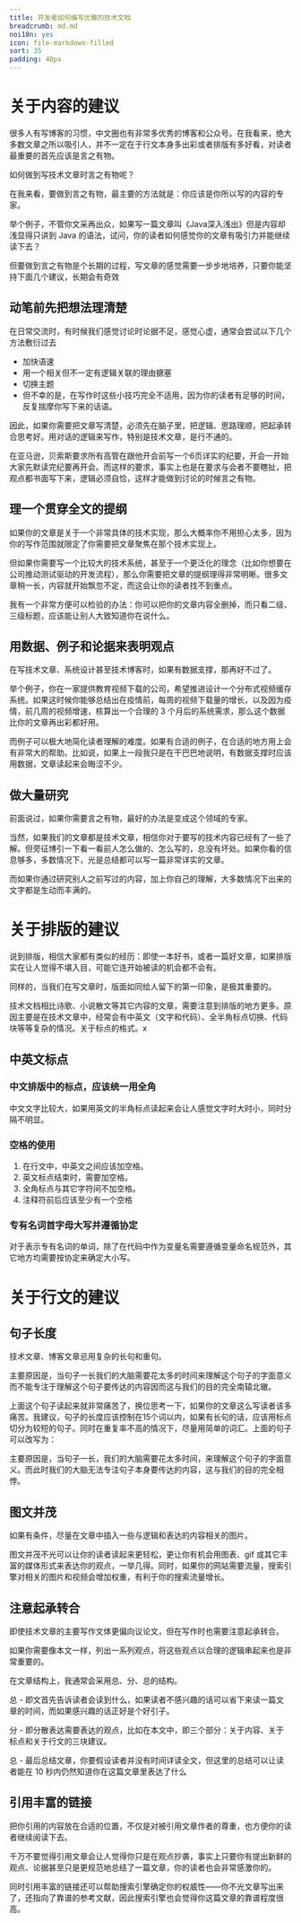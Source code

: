 ```yaml
---
title: 开发者如何编写优雅的技术文档
breadcrumb: md.md
noi18n: yes
icon: file-markdown-filled
sort: 35
padding: 40px
---
```


<anchor-md-script>

<div style="display: none;">

[TOC]

</div>

# 关于内容的建议

很多人有写博客的习惯，中文圈也有非常多优秀的博客和公众号。在我看来，绝大多数文章之所以吸引人，并不一定在于行文本身多出彩或者排版有多好看，对读者最重要的首先应该是言之有物。

如何做到写技术文章时言之有物呢？

在我来看，要做到言之有物，最主要的方法就是：你应该是你所以写的内容的专家。

举个例子，不管你文采再出众，如果写一篇文章叫《Java深入浅出》但是内容却浅显得只讲到 Java 的语法，试问，你的读者如何感觉你的文章有吸引力并能继续读下去？

但要做到言之有物是个长期的过程，写文章的感觉需要一步步地培养，只要你能坚持下面几个建议，长期会有奇效

## 动笔前先把想法理清楚

在日常交流时，有时候我们感觉讨论时论据不足，感觉心虚，通常会尝试以下几个方法敷衍过去

* 加快语速
* 用一个相关但不一定有逻辑关联的理由搪塞
* 切换主题
* 但不幸的是，在写作时这些小技巧完全不适用，因为你的读者有足够的时间，反复揣摩你写下来的话语。

因此，如果你需要把文章写清楚，必须先在脑子里，把逻辑、思路理顺，把起承转合思考好。用对话的逻辑来写作，特别是技术文章，是行不通的。

在亚马逊，贝索斯要求所有高管在跟他开会前写一个6页详实的纪要，开会一开始大家先默读完纪要再开会。而这样的要求，事实上也是在要求与会者不要瞎扯，把观点都书面写下来，逻辑必须自恰，这样才能做到讨论的时候言之有物。

## 理一个贯穿全文的提纲

如果你的文章是关于一个非常具体的技术实现，那么大概率你不用担心太多，因为你的写作范围就限定了你需要把文章聚焦在那个技术实现上。

但如果你需要写一个比较大的技术系统，甚至于一个更泛化的理念（比如你想要在公司推动测试驱动的开发流程），那么你需要把文章的提纲理得非常明晰。很多文章稍一长，内容就开始飘忽不定，而这会让你的读者找不到重点。

我有一个非常方便可以检验的办法：你可以把你的文章内容全删掉，而只看二级、三级标题，应该能让别人大致知道你在说什么。

## 用数据、例子和论据来表明观点

在写技术文章、系统设计甚至技术博客时，如果有数据支撑，那再好不过了。

举个例子，你在一家提供教育视频下载的公司，希望推进设计一个分布式视频缓存系统。如果这时候你能够总结出在疫情前，每周的视频下载量的增长，以及因为疫情，前几周的视频增速，核算出一个合理的 3 个月后的系统需求，那么这个数据比你的文章再出彩都好用。

而例子可以极大地简化读者理解的难度。如果有合适的例子，在合适的地方用上会有非常大的帮助。比如说，如果上一段我只是在干巴巴地说明，有数据支撑时应该用数据，文章读起来会晦涩不少。

## 做大量研究

前面说过，如果你需要言之有物，最好的办法是变成这个领域的专家。

当然，如果我们的文章都是技术文章，相信你对于要写的技术内容已经有了一些了解。但旁征博引一下看一看前人怎么做的、怎么写的，总没有坏处。如果你看的信息够多，多数情况下，光是总结都可以写一篇非常详实的文章。

而如果你通过研究别人之前写过的内容，加上你自己的理解，大多数情况下出来的文字都是生动而丰满的。


# 关于排版的建议
说到排版，相信大家都有类似的经历：即使一本好书，或者一篇好文章，如果排版实在让人觉得不堪入目，可能它连开始被读的机会都不会有。

同样的，当我们在写文章时，版面如同给人留下的第一印象，是极其重要的。

技术文档相比诗歌、小说散文等其它内容的文章，需要注意到排版的地方更多。原因主要是在技术文章中，经常会有中英文（文字和代码）、全半角标点切换、代码块等等复杂的情况。关于标点的格式。x

## 中英文标点

### 中文排版中的标点，应该统一用全角

中文文字比较大，如果用英文的半角标点读起来会让人感觉文字时大时小，同时分隔不明显。

### 空格的使用

1. 在行文中，中英文之间应该加空格。
2. 英文标点结束时，需要加空格。
3. 全角标点与其它字符间不加空格。
4. 注释符前后应该至少有一个空格

### 专有名词首字母大写并遵循协定

对于表示专有名词的单词，除了在代码中作为变量名需要遵循变量命名规范外，其它地方均需要按协定来确定大小写。

# 关于行文的建议

## 句子长度
技术文章、博客文章忌用复杂的长句和重句。

主要原因是，当句子一长我们的大脑需要花太多的时间来理解这个句子的字面意义而不能专注于理解这个句子要传达的内容因而这与我们的目的完全南辕北辙。

上面这个句子读起来就非常痛苦了，换位思考一下，如果你的文章这么写读者该多痛苦。我建议，句子的长度应该控制在15个词以内，如果有长句的话，应该用标点切分为较短的句子。同时在重复率不高的情况下，尽量用简单的词汇。上面的句子可以改写为：

主要原因是，当句子一长，我们的大脑需要花太多时间，来理解这个句子的字面意义。而此时我们的大脑无法专注句子本身要传达的内容，这与我们的目的完全相悖。

## 图文并茂
如果有条件，尽量在文章中插入一些与逻辑和表达的内容相关的图片。

图文并茂不光可以让你的读者读起来更轻松，更让你有机会用图表、gif 或其它丰富的媒体形式来表达你的观点，一举几得。同时，如果你的网站需要流量，搜索引擎对相关的图片和视频会增加权重，有利于你的搜索流量增长。

## 注意起承转合
即使技术文章的主要写作文体更偏向议论文，但在写作时也需要注意起承转合。

如果你需要像本文一样，列出一系列观点，将这些观点以合理的逻辑串起来也是非常重要的。

在文章结构上，我通常会采用总、分、总的结构。

总 - 即文首先告诉读者会读到什么，如果读者不感兴趣的话可以省下来读一篇文章的时间，而如果感兴趣的话正好是个好引子。

分 - 即分散表达需要表达的观点，比如在本文中，即三个部分：关于内容、关于标点和关于行文的三块建议。

总 - 最后总结文章，你要假设读者并没有时间详读全文，但这里的总结可以让读者能在 10 秒内仍然知道你在这篇文章里表达了什么

## 引用丰富的链接
把你引用的内容放在合适的位置，不仅是对被引用文章作者的尊重，也方便你的读者继续阅读下去。

千万不要觉得引用文章会让人觉得你只是在观点抄袭，事实上只要你有提出新鲜的观点、论据甚至只是更规范地总结了一篇文章，你的读者也会非常感激你的。

同时引用丰富的链接还可以帮助搜索引擎确定你的权威性——你不光文章写出来了，还指向了靠谱的参考文献，因此搜索引擎也会觉得你这篇文章的靠谱程度很高。
</anchor-md-script>
